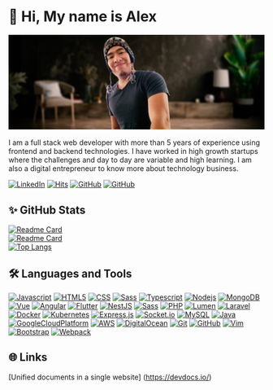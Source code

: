 # 👋 Hi, My name is Alex

[![avatar](assets/profile_background.jpg)](https://github.com/alexchristianqr)

I am a full stack web developer with more than 5 years of experience using frontend and backend technologies. I have
worked in high growth startups where the challenges and day to day are variable and high learning. I am also a digital
entrepreneur to know more about technology business.

[![LinkedIn](https://img.shields.io/badge/LinkedIn-0077B5?logo=linkedin&logoColor=white)](https://www.linkedin.com/in/alexchristianqr/)
[![Hits](https://hits.seeyoufarm.com/api/count/incr/badge.svg?url=https%3A%2F%2Fgithub.com%2Falexchristianqr%2Fhit-counter&count_bg=%230374B5&title_bg=%235D5D5D&icon=&icon_color=%23E7E7E7&title=visit&edge_flat=false)](https://hits.seeyoufarm.com)
[![GitHub](https://img.shields.io/github/followers/alexchristianqr?label=followers)](https://github.com/alexchristianqr?tab=followers)
[![GitHub](https://img.shields.io/github/stars/alexchristianqr)](https://github.com/alexchristianqr?tab=stars)

## ✨ GitHub Stats

[![Readme Card](https://github-readme-stats.vercel.app/api?username=alexchristianqr&show_icons=true&theme=vue-dark)](https://github.com/alexchristianqr)
<br>
[![Readme Card](https://github-readme-stats.vercel.app/api/pin/?username=alexchristianqr&repo=portfolio&theme=vue-dark)](https://github.com/alexchristianqr/portfolio)
<br>
[![Top Langs](https://github-readme-stats.vercel.app/api/top-langs/?username=alexchristianqr&layout=compact&theme=vue-dark)](https://github.com/alexchristianqr)

## 🛠️ Languages and Tools

[![Javascript](https://img.shields.io/badge/-JavaScript-black?style=flat-square&logo=javascript)](https://devdocs.io/javascript/)
[![HTML5](https://img.shields.io/badge/-Html5-black?style=flat-square&logo=html5)](https://devdocs.io/html/)
[![CSS](https://img.shields.io/badge/-CSS-black?style=flat-square&logo=css3)](https://devdocs.io/css/)
[![Sass](https://img.shields.io/badge/-Sass-black?style=flat-square&logo=sass)](https://devdocs.io/sass/)
[![Typescript](https://img.shields.io/badge/-Typescript-black?style=flat-square&logo=typescript)](https://devdocs.io/typescript/)
[![Nodejs](https://img.shields.io/badge/-Nodejs-black?style=flat-square&logo=node.js)](https://nodejs.org/es/)
[![MongoDB](https://img.shields.io/badge/-MongoDB-black?style=flat-square&logo=mongodb)](https://www.mongodb.com/)
[![Vue](https://img.shields.io/badge/-Vue-black?style=flat-square&logo=vue.js)](https://vuejs.org/)
[![Angular](https://img.shields.io/badge/-Angular-black?style=flat-square&logo=angular&logoColor=dd0031)](https://angular.io/)
[![Flutter](https://img.shields.io/badge/-Ionic-black?style=flat-square&logo=ionic)](https://ionicframework.com/)
[![NestJS](https://img.shields.io/badge/-NestJS-black?style=flat-square&logo=nestjs&logoColor=ea2845)](https://nestjs.com/)
[![Sass](https://img.shields.io/badge/-Postman-black?style=flat-square&logo=postman)](https://www.postman.com/)
[![PHP](https://img.shields.io/badge/-PHP-black?style=flat-square&logo=php)](https://www.php.net/)
[![Lumen](https://img.shields.io/badge/-Lumen-black?style=flat-square&logo=lumen)](https://lumen.laravel.com/docs/9.x)
[![Laravel](https://img.shields.io/badge/-Laravel-black?style=flat-square&logo=laravel)](https://laravel.com/)
[![Docker](https://img.shields.io/badge/-Docker-black?style=flat-square&logo=Docker)](https://www.docker.com/)
[![Kubernetes](https://img.shields.io/badge/-Kubernetes-black?style=flat-square&logo=kubernetes)](https://kubernetes.io/es/)
[![Express.js](https://img.shields.io/badge/-Express-black?style=flat-square&logo=express)](https://expressjs.com/)
[![Socket.io](https://img.shields.io/badge/-Socket.IO-black?style=flat-square&logo=socket.io)](https://socket.io/)
[![MySQL](https://img.shields.io/badge/-MySql-black?style=flat-square&logo=mysql)](https://www.mysql.com/)
[![Java](https://img.shields.io/badge/-Java-black?style=flat-square&logo=java)]()
[![GoogleCloudPlatform](https://img.shields.io/badge/-Google_Cloud_Platform-black?style=flat-square&logo=Google)](https://cloud.google.com/?hl=es)
[![AWS](https://img.shields.io/badge/-Amazon_Web_Services-black?style=flat-square&logo=Amazon)](https://aws.amazon.com/es/)
[![DigitalOcean](https://img.shields.io/badge/-Digital_Ocean-black?style=flat-square&logo=DigitalOcean)]()
[![Git](https://img.shields.io/badge/-Git-black?style=flat-square&logo=git)](https://git-scm.com/)
[![GitHub](https://img.shields.io/badge/-GitHub-black?style=flat-square&logo=github)](https://github.com/)
[![Vim](https://img.shields.io/badge/-Vim-black?style=flat-square&logo=vim)](https://www.vim.org/)
[![Bootstrap](https://img.shields.io/badge/-Bootstrap-black?style=flat-square&logo=bootstrap)](https://getbootstrap.com/)
[![Webpack](https://img.shields.io/badge/-Webpack-black?style=flat-square&logo=webpack)](https://webpack.js.org/)

## 🌐 Links

[Unified documents in a single website] (https://devdocs.io/)